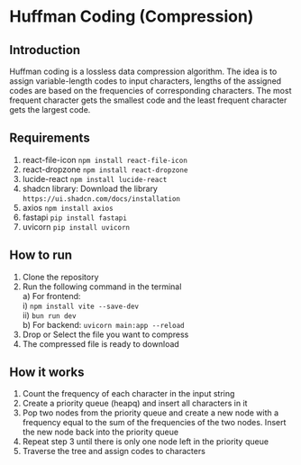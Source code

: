 # Huffman Coding (Compression) 

## Introduction
Huffman coding is a lossless data compression algorithm. The idea is to assign variable-length codes to input characters, lengths of the assigned codes are based on the frequencies of corresponding characters. The most frequent character gets the smallest code and the least frequent character gets the largest code.

## Requirements
1. react-file-icon ```npm install react-file-icon```
2. react-dropzone ```npm install react-dropzone```
3. lucide-react ```npm install lucide-react```
4. shadcn library: Download the library ```https://ui.shadcn.com/docs/installation```
5. axios ```npm install axios```
6. fastapi ```pip install fastapi```
7. uvicorn ```pip install uvicorn```

## How to run
1. Clone the repository
2. Run the following command in the terminal\
    a) For frontend:\
     i) ```npm install vite --save-dev```\
    ii) ```bun run dev```\
    b) For backend: ```uvicorn main:app --reload```
3. Drop or Select the file you want to compress
4. The compressed file is ready to download

## How it works
1. Count the frequency of each character in the input string
2. Create a priority queue (heapq) and insert all characters in it
3. Pop two nodes from the priority queue and create a new node with a frequency equal to the sum of the frequencies of the two nodes. Insert the new node back into the priority queue
4. Repeat step 3 until there is only one node left in the priority queue
5. Traverse the tree and assign codes to characters
